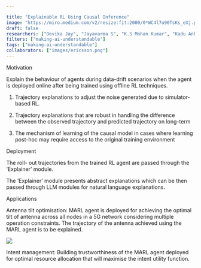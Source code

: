 ```yaml
---

title: "Explainable RL Using Causal Inference"
image: "https://miro.medium.com/v2/resize:fit:2000/0*WC4l7u90TsKs_eXj.png"
draft: false
researchers: ["Devika Jay", "Jayavarma S", "K.S Mohan Kumar", "Kadu Ankush", "Clifford F", "Kunta Akranth Reddy"]
filters: ["making-ai-understandable"]
tags: ["making-ai-understandable"]
collaborators: ["images/ericsson.png"]
---
```


Motivation

Explain the behaviour of agents  during data-drift scenarios when the agent is deployed online after being trained using offline RL techniques.

1. Trajectory explanations to adjust the noise generated due to simulator-based RL.

2. Trajectory explanations that are robust in handling the difference between the observed trajectory and predicted trajectory on long-term

3. The mechanism of learning of the causal model in cases where learning post-hoc may require access to the original training environment

Deployment  

The roll- out trajectories from the trained RL agent are passed through the ‘Explainer’ module.

The ‘Explainer’ module presents abstract explanations which can be then passed through LLM modules for natural language explanations.


Applications

Antenna tilt optimisation: MARL agent is deployed for achieving the optimal tilt of antenna across all nodes in a 5G network considering multiple operation constraints. The trajectory of the antenna achieved using the MARL agent is to be explained.

<img src="/images/multiagent.png">

Intent management: Building trustworthiness of the MARL agent deployed for optimal resource allocation that will maximise the intent utility function. 